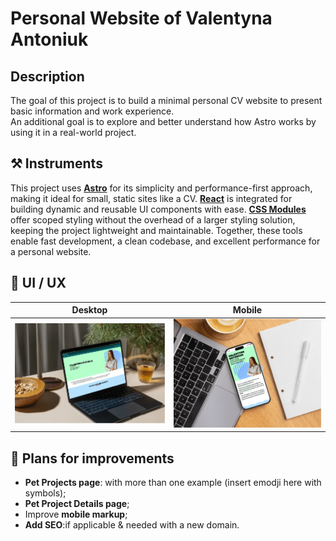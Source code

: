 # Personal Website of Valentyna Antoniuk

## Description

The goal of this project is to build a minimal personal CV website to present basic information and work experience.  
An additional goal is to explore and better understand how Astro works by using it in a real-world project.

## ⚒️ Instruments

This project uses **[Astro](https://astro.build/)** for its simplicity and performance-first approach, making it ideal for small, static sites like a CV.
**[React](https://reactjs.org/)** is integrated for building dynamic and reusable UI components with ease.
**[CSS Modules](https://github.com/css-modules/css-modules)** offer scoped styling without the overhead of a larger styling solution, keeping the project lightweight and maintainable.
Together, these tools enable fast development, a clean codebase, and excellent performance for a personal website.

## 🎨 UI / UX

|                  Desktop                   |                  Mobile                   |
| :----------------------------------------: | :---------------------------------------: |
| ![plot](./public/readme/mock-desktop.webp) | ![plot](./public/readme/mock-mobile.webp) |

## 📅 Plans for improvements

- **Pet Projects page**: with more than one example (insert emodji here with symbols);
- **Pet Project Details page**;
- Improve **mobile markup**;
- **Add SEO**:if applicable & needed with a new domain.
